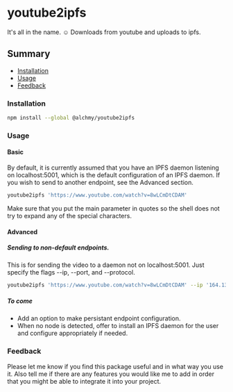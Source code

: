# youtube2ipfs

It's all in the name. ☺ Downloads from youtube and uploads to ipfs.

## Summary

* [Installation](#user-content-installation)
* [Usage](#user-content-usage)
* [Feedback](#user-content-feedback)

### Installation

```bash
npm install --global @alchmy/youtube2ipfs
```

### Usage

#### Basic

By default, it is currently assumed that you have an IPFS daemon listening on localhost:5001, which is the default configuration of an IPFS daemon. If you wish to send to another endpoint, see the Advanced section.

```bash
youtube2ipfs 'https://www.youtube.com/watch?v=8wLCmDtCDAM'
```

Make sure that you put the main parameter in quotes so the shell does not try to expand any of the special characters.

#### Advanced


##### Sending to non-default endpoints.
This is for sending the video to a daemon not on localhost:5001. Just specify the flags --ip, --port, and --protocol.

```bash
youtube2ipfs 'https://www.youtube.com/watch?v=8wLCmDtCDAM' --ip '164.13.543.32' --port '3454' --protocol 'http'
```

##### To come

* Add an option to make persistant endpoint configuration. 
* When no node is detected, offer to install an IPFS daemon for the user and configure appropriately if needed.


### Feedback

Please let me know if you find this package useful and in what way you use it. Also tell me if there are any features you would like me to add in order that you might be able to integrate it into your project. 
